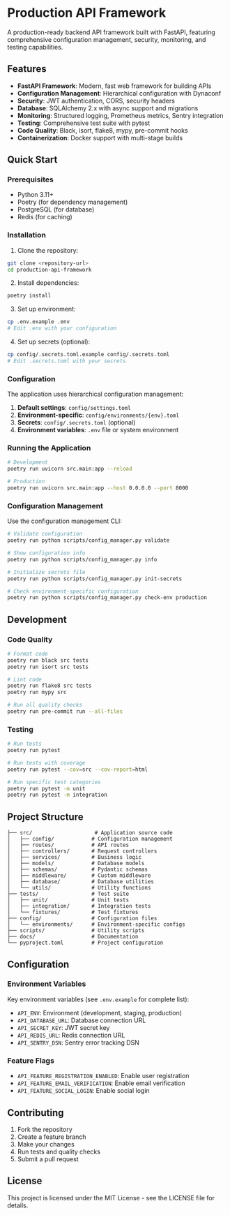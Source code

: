 # Production API Framework

A production-ready backend API framework built with FastAPI, featuring comprehensive configuration management, security, monitoring, and testing capabilities.

## Features

- **FastAPI Framework**: Modern, fast web framework for building APIs
- **Configuration Management**: Hierarchical configuration with Dynaconf
- **Security**: JWT authentication, CORS, security headers
- **Database**: SQLAlchemy 2.x with async support and migrations
- **Monitoring**: Structured logging, Prometheus metrics, Sentry integration
- **Testing**: Comprehensive test suite with pytest
- **Code Quality**: Black, isort, flake8, mypy, pre-commit hooks
- **Containerization**: Docker support with multi-stage builds

## Quick Start

### Prerequisites

- Python 3.11+
- Poetry (for dependency management)
- PostgreSQL (for database)
- Redis (for caching)

### Installation

1. Clone the repository:
```bash
git clone <repository-url>
cd production-api-framework
```

2. Install dependencies:
```bash
poetry install
```

3. Set up environment:
```bash
cp .env.example .env
# Edit .env with your configuration
```

4. Set up secrets (optional):
```bash
cp config/.secrets.toml.example config/.secrets.toml
# Edit .secrets.toml with your secrets
```

### Configuration

The application uses hierarchical configuration management:

1. **Default settings**: `config/settings.toml`
2. **Environment-specific**: `config/environments/{env}.toml`
3. **Secrets**: `config/.secrets.toml` (optional)
4. **Environment variables**: `.env` file or system environment

### Running the Application

```bash
# Development
poetry run uvicorn src.main:app --reload

# Production
poetry run uvicorn src.main:app --host 0.0.0.0 --port 8000
```

### Configuration Management

Use the configuration management CLI:

```bash
# Validate configuration
poetry run python scripts/config_manager.py validate

# Show configuration info
poetry run python scripts/config_manager.py info

# Initialize secrets file
poetry run python scripts/config_manager.py init-secrets

# Check environment-specific configuration
poetry run python scripts/config_manager.py check-env production
```

## Development

### Code Quality

```bash
# Format code
poetry run black src tests
poetry run isort src tests

# Lint code
poetry run flake8 src tests
poetry run mypy src

# Run all quality checks
poetry run pre-commit run --all-files
```

### Testing

```bash
# Run tests
poetry run pytest

# Run tests with coverage
poetry run pytest --cov=src --cov-report=html

# Run specific test categories
poetry run pytest -m unit
poetry run pytest -m integration
```

## Project Structure

```
├── src/                    # Application source code
│   ├── config/            # Configuration management
│   ├── routes/            # API routes
│   ├── controllers/       # Request controllers
│   ├── services/          # Business logic
│   ├── models/            # Database models
│   ├── schemas/           # Pydantic schemas
│   ├── middleware/        # Custom middleware
│   ├── database/          # Database utilities
│   └── utils/             # Utility functions
├── tests/                 # Test suite
│   ├── unit/              # Unit tests
│   ├── integration/       # Integration tests
│   └── fixtures/          # Test fixtures
├── config/                # Configuration files
│   └── environments/      # Environment-specific configs
├── scripts/               # Utility scripts
├── docs/                  # Documentation
└── pyproject.toml         # Project configuration
```

## Configuration

### Environment Variables

Key environment variables (see `.env.example` for complete list):

- `API_ENV`: Environment (development, staging, production)
- `API_DATABASE_URL`: Database connection URL
- `API_SECRET_KEY`: JWT secret key
- `API_REDIS_URL`: Redis connection URL
- `API_SENTRY_DSN`: Sentry error tracking DSN

### Feature Flags

- `API_FEATURE_REGISTRATION_ENABLED`: Enable user registration
- `API_FEATURE_EMAIL_VERIFICATION`: Enable email verification
- `API_FEATURE_SOCIAL_LOGIN`: Enable social login

## Contributing

1. Fork the repository
2. Create a feature branch
3. Make your changes
4. Run tests and quality checks
5. Submit a pull request

## License

This project is licensed under the MIT License - see the LICENSE file for details.